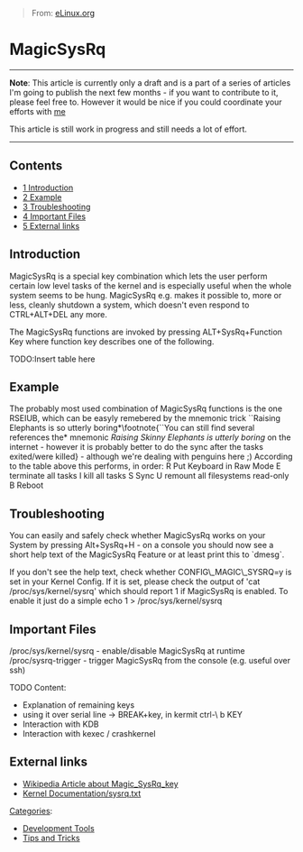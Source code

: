 > From: [eLinux.org](http://eLinux.org/MagicSysRq "http://eLinux.org/MagicSysRq")


# MagicSysRq



* * * * *

**Note**: This article is currently only a draft and is a part of a
series of articles I'm going to publish the next few months - if you
want to contribute to it, please feel free to. However it would be nice
if you could coordinate your efforts with
[me](http://eLinux.org/User:Peter_Huewe "User:Peter Huewe")

This article is still work in progress and still needs a lot of effort.

* * * * *

## Contents

-   [1 Introduction](#introduction)
-   [2 Example](#example)
-   [3 Troubleshooting](#troubleshooting)
-   [4 Important Files](#important-files)
-   [5 External links](#external-links)

## Introduction

MagicSysRq is a special key combination which lets the user perform
certain low level tasks of the kernel and is especially useful when the
whole system seems to be hung. MagicSysRq e.g. makes it possible to,
more or less, cleanly shutdown a system, which doesn't even respond to
CTRL+ALT+DEL any more.

The MagicSysRq functions are invoked by pressing ALT+SysRq+Function Key
where function key describes one of the following.

TODO:Insert table here



## Example

The probably most used combination of MagicSysRq functions is the one
RSEIUB, which can be easyly remebered by the mnemonic trick \`\`Raising
Elephants is so utterly boring*\\footnote{\`\`You can still find several
references the* mnemonic *Raising Skinny Elephants is utterly boring* on
the internet - however it is probably better to do the sync after the
tasks exited/were killed} - although we're dealing with penguins here ;)
According to the table above this performs, in order: R Put Keyboard in
Raw Mode E terminate all tasks I kill all tasks S Sync U remount all
filesystems read-only B Reboot

## Troubleshooting

You can easily and safely check whether MagicSysRq works on your System
by pressing Alt+SysRq+H - on a console you should now see a short help
text of the MagicSysRq Feature or at least print this to \`dmesg\`.

If you don't see the help text, check whether CONFIG\\\_MAGIC\\\_SYSRQ=y
is set in your Kernel Config. If it is set, please check the output of
'cat /proc/sys/kernel/sysrq' which should report 1 if MagicSysRq is
enabled. To enable it just do a simple echo 1 \> /proc/sys/kernel/sysrq



## Important Files

/proc/sys/kernel/sysrq - enable/disable MagicSysRq at runtime
/proc/sysrq-trigger - trigger MagicSysRq from the console (e.g. useful
over ssh)






 TODO Content:

-   Explanation of remaining keys
-   using it over serial line -\> BREAK+key, in kermit ctrl-\\ b KEY
-   Interaction with KDB
-   Interaction with kexec / crashkernel



## External links

-   [Wikipedia Article about
    Magic\_SysRq\_key](http://en.wikipedia.org/wiki/Magic_SysRq_key)
-   [Kernel
    Documentation/sysrq.txt](http://git.kernel.org/?p=linux/kernel/git/torvalds/linux.git;a=blob;f=Documentation/sysrq.txt;hb=HEAD)


[Categories](http://eLinux.org/Special:Categories "Special:Categories"):

-   [Development
    Tools](http://eLinux.org/Category:Development_Tools "Category:Development Tools")
-   [Tips and
    Tricks](http://eLinux.org/Category:Tips_and_Tricks "Category:Tips and Tricks")

